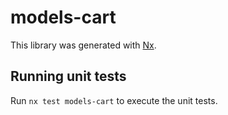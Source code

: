 # models-cart

This library was generated with [Nx](https://nx.dev).

## Running unit tests

Run `nx test models-cart` to execute the unit tests.

